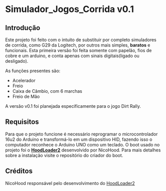 # Simulador_Jogos_Corrida v0.1

## Introdução

Este projeto foi feito com o intuito de substituir por completo simuladores de corrida, como G29 da Logitech, por outros mais simples, **baratos** e funcionais. Esta primeira versão foi feita somente com papelão, fios de cobre e um arduino, e conta apenas com sinais digitais(ligado ou desligado).

As funções presentes são:
- Acelerador 
- Freio
- Caixa de Câmbio, com 6 marchas
- Freio de Mão

A versão v0.1 foi planejada especificamente para o jogo Dirt Rally.

## Requisitos

Para que o projeto funcione é necessário reprogramar o microcontrolador 16u2 do Arduino e transformá-lo em um dispositivo HID, fazendo isso o computador reconhece o Arduino UNO como um teclado. O boot usado no projeto foi o [**HoodLoader2**](https://github.com/NicoHood/HoodLoader2) desenvolvido por NicoHood. Para mais detalhes sobre a instalação visite o repositório do criador do boot.

## Créditos
NicoHood responsável pelo desenvolvimento do [HoodLoader2](https://github.com/NicoHood/HoodLoader2)
